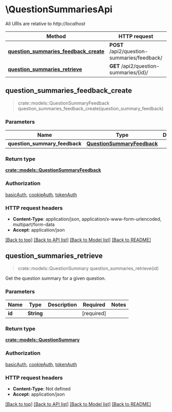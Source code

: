 # \QuestionSummariesApi

All URIs are relative to *http://localhost*

Method | HTTP request | Description
------------- | ------------- | -------------
[**question_summaries_feedback_create**](QuestionSummariesApi.md#question_summaries_feedback_create) | **POST** /api2/question-summaries/feedback/ | 
[**question_summaries_retrieve**](QuestionSummariesApi.md#question_summaries_retrieve) | **GET** /api2/question-summaries/{id}/ | 



## question_summaries_feedback_create

> crate::models::QuestionSummaryFeedback question_summaries_feedback_create(question_summary_feedback)


### Parameters


Name | Type | Description  | Required | Notes
------------- | ------------- | ------------- | ------------- | -------------
**question_summary_feedback** | [**QuestionSummaryFeedback**](QuestionSummaryFeedback.md) |  | [required] |

### Return type

[**crate::models::QuestionSummaryFeedback**](QuestionSummaryFeedback.md)

### Authorization

[basicAuth](../README.md#basicAuth), [cookieAuth](../README.md#cookieAuth), [tokenAuth](../README.md#tokenAuth)

### HTTP request headers

- **Content-Type**: application/json, application/x-www-form-urlencoded, multipart/form-data
- **Accept**: application/json

[[Back to top]](#) [[Back to API list]](../README.md#documentation-for-api-endpoints) [[Back to Model list]](../README.md#documentation-for-models) [[Back to README]](../README.md)


## question_summaries_retrieve

> crate::models::QuestionSummary question_summaries_retrieve(id)


Get the question summary for a given question.

### Parameters


Name | Type | Description  | Required | Notes
------------- | ------------- | ------------- | ------------- | -------------
**id** | **String** |  | [required] |

### Return type

[**crate::models::QuestionSummary**](QuestionSummary.md)

### Authorization

[basicAuth](../README.md#basicAuth), [cookieAuth](../README.md#cookieAuth), [tokenAuth](../README.md#tokenAuth)

### HTTP request headers

- **Content-Type**: Not defined
- **Accept**: application/json

[[Back to top]](#) [[Back to API list]](../README.md#documentation-for-api-endpoints) [[Back to Model list]](../README.md#documentation-for-models) [[Back to README]](../README.md)

